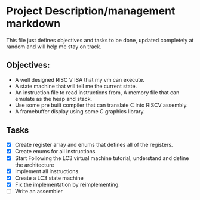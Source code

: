 # Project Description/management markdown
This file just defines objectives and tasks to be done, updated completely at random and will help me stay on track.

## Objectives:
- A well designed RISC V ISA that my vm can execute.
- A state machine that will tell me the current state.
- An instruction file to read instructions from, A memory file that can emulate as the heap and stack. 
- Use some pre built compiler that can translate C into RISCV assembly. 
- A framebuffer display using some C graphics library.

## Tasks
- [X] Create register array and enums that defines all of the registers.
- [X] Create enums for all instructions
- [X] Start Following the LC3 virtual machine tutorial, understand and define the architecture
- [X] Implement all instructions. 
- [X] Create a LC3 state machine
- [X] Fix the implementation by reimplementing.
- [ ] Write an assembler 
